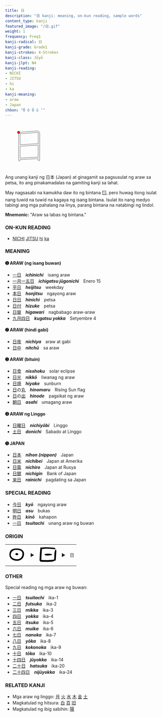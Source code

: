 ```yaml
---
title: 日
description: "日 kanji: meaning, on-kun reading, sample words"
content_type: kanji
featured_image: "/日.gif"
weight: 1
frequency: Freq1
kanji-radical: 日
kanji-grade: Grade1
kanji-strokes: 4-Strokes
kanji-class: Jōyō
kanji-jlpt: N4
kanji-reading:
- NICHI
- JITSU
- hi
- ka
kanji-meaning:
- araw
- Japan
chōon: "Ō ō Ū ū ’"
---
```

<img class="kanji" alt="日 kanji" src="日.gif">

Ang unang kanji ng 日本 (Japan) at ginagamit sa pagsusulat ng araw sa petsa, ito ang pinakamadalas na gamiting kanji sa lahat.

May nagsasabi na kamukha daw ito ng bintana 🪟, pero huwag itong isulat nang tuwid na tuwid na kagaya ng isang bintana. Isulat ito nang medyo tabingi ang mga pahalang na linya, parang bintana na natabingi ng lindol.

**Mnemonic:** "Araw sa labas ng bintana."

### ON-KUN READING

- [NICHI](../../kanji-reading/nichi) [JITSU](../../kanji-reading/jitsu) [hi](../../kanji-reading/hi) [ka](../../kanji-reading/ka)

### MEANING

#### ➊ **ARAW** (ng isang buwan)
  - [一](../一)[日](../日)　***ichinichi***　isang araw
  - [一](../一)[月](../月)[一](../一)[五](../五)[日](../日)　***ichigatsu jūgonichi***　Enero 15
  - [平](../平)[日](../日)　***heijitsu***　weekday
  - [本](../本)[日](../日)　***honjitsu***　ngayong araw 
  - [日](../日)[日](../日)　***hinichi***　petsa
  - [日](../日)[付](../付)　***hizuke***　petsa
  - [日](../日)[替](../替わり)　***higawari***　nagbabago araw-araw
  - [九](../九)[月](../月)[四](../四)[日](../日)　***kugatsu yokka***　Setyembre 4
  

#### ➋ **ARAW** (hindi gabi)
  - [日](../日)[夜](../夜)　***nichiya***　araw at gabi
  - [日](../日)[中](../中)　***nitchū***　sa araw
  
#### ➌ **ARAW** (bituin)
  - [日](../日)[食](../食)　***nisshoku***　solar eclipse
  - [日](../日)[光](../光)　***nikkō***　liwanag ng araw
  - [日](../日)[焼](../焼け)　***hiyake***　sunburn
  - [日](../日)の[丸](../丸)　***hinomaru***　Rising Sun flag
  - [日](../日)の[出](../出)　***hinode***　pagsikat ng araw
  - [朝](../朝)[日](../日)　***asahi***　umagang araw

#### ➍ **ARAW** ng Linggo
  - [日](../日)[曜](../曜)[日](../日)　***nichiyōbi***　Linggo
  - [土](../土)[日](../日)　***donichi***　Sabado at Linggo

#### ➎ **JAPAN**
  - [日](../日)[本](../本)　***nihon (nippon)***　Japan
  - [日](../日)[米](../米)　***nichibei***　Japan at Amerika
  - [日](../日)[露](../露)　***nichiro***　Japan at Rusya
  - [日](../日)[銀](../銀)　***nichigin***　Bank of Japan
  - [来](../来)[日](../日)　***rainichi***　pagdating sa Japan

### SPECIAL READING
  - [今](../今)[日](../日)　***kyō***　ngayong araw
  - [明](../明)[日](../日)　***asu***　bukas
  - [昨](../昨)[日](../日)　***kinō***　kahapon
  - [一](../一)[日](../日)　***tsuitachi***　unang araw ng buwan

### ORIGIN

<table class="kanji-table"><tr><td>
<img src="60px-日-bronze.svg.png">
</td><td>▶</td><td>
<img src="60px-日-oracle.svg.png">
</td><td>▶</td>
<td class="kanji-origin">日</td>
</tr></table>
  
### OTHER

Special reading ng mga araw ng buwan:
  - [一](../一)[日](../日)　***tsuitachi***　ika-1
  - [二](../二)[日](../日)　***futsuka***　ika-2
  - [三](../三)[日](../日)　***mikka***　ika-3
  - [四](../四)[日](../日)　***yokka***　ika-4
  - [五](../五)[日](../日)　***itsuka***　ika-5
  - [六](../六)[日](../日)　***muika***　ika-6
  - [七](../七)[日](../日)　***nanoka***　ika-7
  - [八](../八)[日](../日)　***yōka***　ika-8
  - [九](../九)[日](../日)　***kokonoka***　ika-9
  - [十](../十)[日](../日)　***tōka***　ika-10
  - [十](../十)[四](../四)[日](../日)　***jūyokka***　ika-14
  - [二](../二)[十](../十)[日](../日)　***hatsuka***　ika-20
  - [二](../二)[十](../十)[四](../四)[日](../日)　***nijūyokka***　ika-24

### RELATED KANJI

- Mga araw ng linggo: [月](../月) [火](../火) [水](../水) [木](../木) [金](../金) [土](../土)
- Magkatulad ng hitsura: [白](../白) [百](../百) [旧](../旧)
- Magkatulad ng ibig sabihin: [陽](../陽)